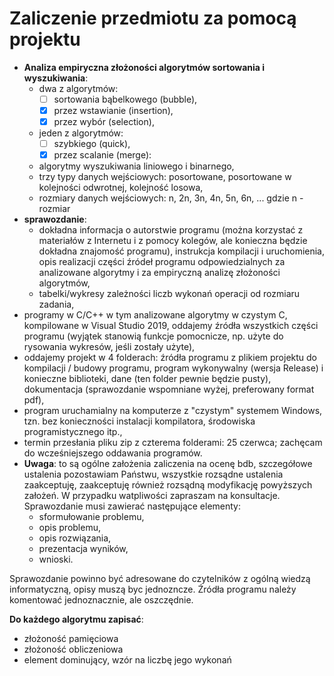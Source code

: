 # Zaliczenie przedmiotu za pomocą projektu

-   <span
    id="Analiza empiryczna złożoności algorytmów sortowania i wyszukiwania"></span>**Analiza
    empiryczna złożoności algorytmów sortowania i wyszukiwania**:
    -   dwa z algorytmów:
        - [ ]   <span class="done0"></span>sortowania bąbelkowego (bubble),
        - [X]   <span class="done4"></span>przez wstawianie (insertion),
        - [X]   <span class="done4"></span>przez wybór (selection),
    -   jeden z algorytmów:
        - [ ]   <span class="done0"></span>szybkiego (quick),
        - [X]   <span class="done4"></span>przez scalanie (merge):
    -   <span class="done0"></span>algorytmy wyszukiwania liniowego i
        binarnego,
    -   trzy typy danych wejściowych: posortowane, posortowane w
        kolejności odwrotnej, kolejność losowa,
    -   rozmiary danych wejściowych: n, 2n, 3n, 4n, 5n, 6n, ... gdzie
        n - rozmiar
-   <span id="sprawozdanie"></span>**sprawozdanie**:
    -   dokładna informacja o autorstwie programu (można korzystać z
        materiałów z Internetu i z pomocy kolegów, ale konieczna będzie
        dokładna znajomość programu), instrukcja kompilacji i
        uruchomienia, opis realizacji części źródeł programu
        odpowiedzialnych za analizowane algorytmy i za empiryczną
        analizę złożoności algorytmów,
    -   tabelki/wykresy zależności liczb wykonań operacji od rozmiaru
        zadania,
-   programy w C/C++ w tym analizowane algorytmy w czystym C,
    kompilowane w Visual Studio 2019, oddajemy źródła wszystkich części
    programu (wyjątek stanowią funkcje pomocnicze, np. użyte do
    rysowania wykresów, jeśli zostały użyte),
-   oddajemy projekt w 4 folderach: źródła programu z plikiem projektu
    do kompilacji / budowy programu, program wykonywalny (wersja
    Release) i konieczne biblioteki, dane (ten folder pewnie będzie
    pusty), dokumentacja (sprawozdanie wspomniane wyżej, preferowany
    format pdf),
-   program uruchamialny na komputerze z "czystym" systemem Windows,
    tzn. bez konieczności instalacji kompilatora, środowiska
    programistycznego itp.,
-   termin przesłania pliku zip z czterema folderami: 25 czerwca;
    zachęcam do wcześniejszego oddawania programów.
-   <span id="Uwaga"></span>**Uwaga**: to są ogólne założenia zaliczenia
    na ocenę bdb, szczegółowe ustalenia pozostawiam Państwu, wszystkie
    rozsądne ustalenia zaakceptuję, zaakceptuję również rozsądną
    modyfikację powyższych założeń. W przypadku watpliwości zapraszam na
    konsultacje. Sprawozdanie musi zawierać następujące elementy:
    -   sformułowanie problemu,
    -   opis problemu,
    -   opis rozwiązania,
    -   prezentacja wyników,
    -   wnioski.

Sprawozdanie powinno być adresowane do czytelników z ogólną wiedzą
informatyczną, opisy muszą byc jednozncze. Źródła programu należy
komentować jednoznacznie, ale oszczędnie.

<span id="Do każdego algorytmu zapisać"></span>**Do każdego algorytmu
zapisać**:

-   złożoność pamięciowa
-   złożoność obliczeniowa
-   element dominujący, wzór na liczbę jego wykonań
